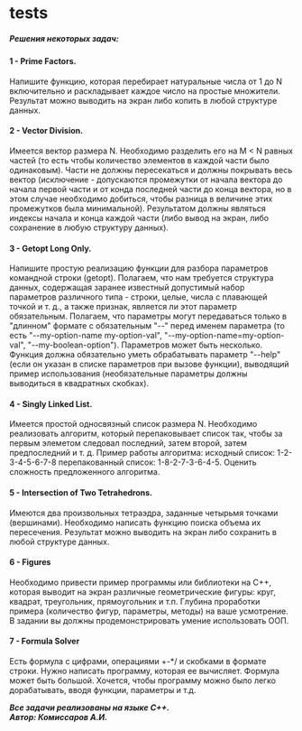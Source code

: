 # tests
##### Решения некоторых задач:
#### 1 - Prime Factors.
Напишите функцию, которая перебирает натуральные числа от 1 до N включительно и раскладывает каждое число на простые множители. Результат можно выводить на экран либо копить в любой структуре данных.

#### 2 - Vector Division.
Имеется вектор размера N. Необходимо разделить его на M < N равных частей (то есть чтобы количество элементов в каждой части было одинаковым). Части не должны пересекаться и должны покрывать весь вектор (исключение - допускаются промежутки от начала вектора до начала первой части и от конда последней части до конца вектора, но в этом случае необходимо добиться, чтобы разница в величине этих промежутков была минимальной).
Результатом должны являться индексы начала и конца каждой части (либо вывод на экран, либо сохранение в любую структуру данных).

#### 3 - Getopt Long Only.
Напишите простую реализацию функции для разбора параметров командной строки (getopt).
Полагаем, что нам требуется структура данных, содержащая заранее известный допустимый набор параметров различного типа - строки, целые, числа с плавающей точкой и т. д., а также признак, является ли этот параметр обязательным.
Полагаем, что параметры могут передаваться только в "длинном" формате с обязательным "--" перед именем параметра (то есть "--my-option-name my-option-val", "--my-option-name=my-option-val", "--my-boolean-option").
Параметров может быть несколько.
Функция должна обязательно уметь обрабатывать параметр "--help" (если он указан в списке параметров при вызове функции), выводящий пример использования (необязательные параметры должны выводиться в квадратных скобках).

#### 4 - Singly Linked List.
Имеется простой односвязный список размера N. Необходимо реализовать алгоритм, который перепаковывает список так, чтобы за первым элеметом следовал последний, затем второй, затем предпоследний и т. д. Пример работы алгоритма:
исходный список: 1-2-3-4-5-6-7-8
перепакованный список: 1-8-2-7-3-6-4-5.
Оценить сложность предложенного алгоритма.

#### 5 - Intersection of Two Tetrahedrons.
Имеются два произвольных тетраэдра, заданные четырьмя точками (вершинами). Необходимо написать функцию поиска объема их пересечения. Результат можно выводить на экран либо сохранить в любой структуре данных.

#### 6 - Figures
Необходимо привести пример программы или библиотеки на C++, которая выводит на экран различные геометрические фигуры: круг, квадрат, треугольник, прямоугольник и т.п. Глубина проработки примера (количество фигур, параметры, методы) на ваше усмотрение. В задании вы должны продемонстрировать умение использовать ООП.

#### 7 - Formula Solver
Есть формула с цифрами, операциями +-*/ и скобками в формате строки. Нужно написать программу, которая ее вычисляет. Формула может быть большой. Хочется, чтобы программу можно было легко дорабатывать, вводя функции, параметры и т.д.

<i><b>Все задачи реализованы на языке C++.  
Автор: Комиссаров А.И.</b></i>

